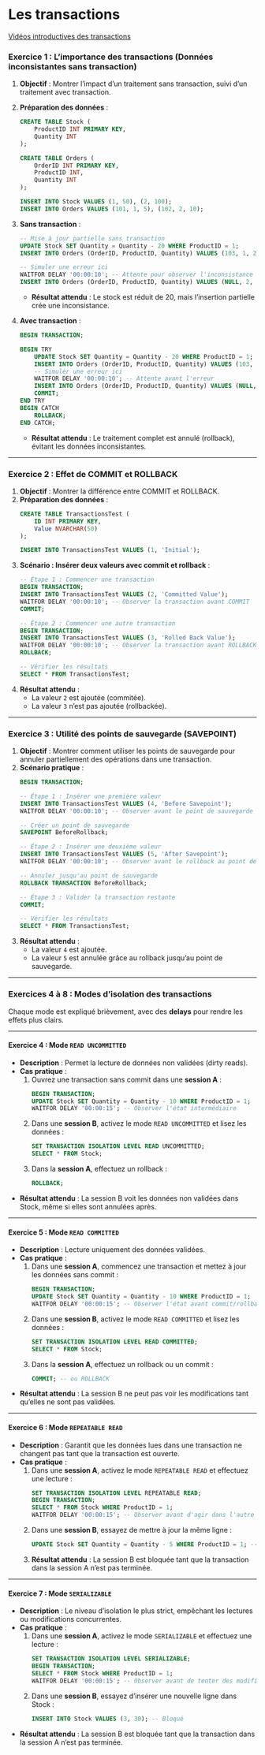 # Les transactions

[Vidéos introductives des transactions](https://www.youtube.com/watch?v=h-EYpQrE9Hk&list=PLzayUN5B2cXPmhy2VRhSB11fRq_OaNI9-&index=7)

### **Exercice 1 : L’importance des transactions (Données inconsistantes sans transaction)**

1. **Objectif** : Montrer l’impact d’un traitement sans transaction, suivi d’un traitement avec transaction.
2. **Préparation des données** :
   ```sql
   CREATE TABLE Stock (
       ProductID INT PRIMARY KEY,
       Quantity INT
   );

   CREATE TABLE Orders (
       OrderID INT PRIMARY KEY,
       ProductID INT,
       Quantity INT
   );

   INSERT INTO Stock VALUES (1, 50), (2, 100);
   INSERT INTO Orders VALUES (101, 1, 5), (102, 2, 10);
   ```
3. **Sans transaction** :
   ```sql
   -- Mise à jour partielle sans transaction
   UPDATE Stock SET Quantity = Quantity - 20 WHERE ProductID = 1;
   INSERT INTO Orders (OrderID, ProductID, Quantity) VALUES (103, 1, 20);

   -- Simuler une erreur ici
   WAITFOR DELAY '00:00:10'; -- Attente pour observer l'inconsistance
   INSERT INTO Orders (OrderID, ProductID, Quantity) VALUES (NULL, 2, 10); -- Provoque une erreur
   ```
   - **Résultat attendu** : Le stock est réduit de 20, mais l’insertion partielle crée une inconsistance.

4. **Avec transaction** :
   ```sql
   BEGIN TRANSACTION;

   BEGIN TRY
       UPDATE Stock SET Quantity = Quantity - 20 WHERE ProductID = 1;
       INSERT INTO Orders (OrderID, ProductID, Quantity) VALUES (103, 1, 20);
       -- Simuler une erreur ici
       WAITFOR DELAY '00:00:10'; -- Attente avant l'erreur
       INSERT INTO Orders (OrderID, ProductID, Quantity) VALUES (NULL, 2, 10); -- Provoque une erreur
       COMMIT;
   END TRY
   BEGIN CATCH
       ROLLBACK;
   END CATCH;
   ```
   - **Résultat attendu** : Le traitement complet est annulé (rollback), évitant les données inconsistantes.

---

### **Exercice 2 : Effet de COMMIT et ROLLBACK**

1. **Objectif** : Montrer la différence entre COMMIT et ROLLBACK.
2. **Préparation des données** :
   ```sql
   CREATE TABLE TransactionsTest (
       ID INT PRIMARY KEY,
       Value NVARCHAR(50)
   );

   INSERT INTO TransactionsTest VALUES (1, 'Initial');
   ```
3. **Scénario : Insérer deux valeurs avec commit et rollback** :
   ```sql
   -- Étape 1 : Commencer une transaction
   BEGIN TRANSACTION;
   INSERT INTO TransactionsTest VALUES (2, 'Committed Value');
   WAITFOR DELAY '00:00:10'; -- Observer la transaction avant COMMIT
   COMMIT;

   -- Étape 2 : Commencer une autre transaction
   BEGIN TRANSACTION;
   INSERT INTO TransactionsTest VALUES (3, 'Rolled Back Value');
   WAITFOR DELAY '00:00:10'; -- Observer la transaction avant ROLLBACK
   ROLLBACK;

   -- Vérifier les résultats
   SELECT * FROM TransactionsTest;
   ```
4. **Résultat attendu** :
   - La valeur `2` est ajoutée (commitée).
   - La valeur `3` n’est pas ajoutée (rollbackée).

---

### **Exercice 3 : Utilité des points de sauvegarde (SAVEPOINT)**

1. **Objectif** : Montrer comment utiliser les points de sauvegarde pour annuler partiellement des opérations dans une transaction.
2. **Scénario pratique** :
   ```sql
   BEGIN TRANSACTION;

   -- Étape 1 : Insérer une première valeur
   INSERT INTO TransactionsTest VALUES (4, 'Before Savepoint');
   WAITFOR DELAY '00:00:10'; -- Observer avant le point de sauvegarde

   -- Créer un point de sauvegarde
   SAVEPOINT BeforeRollback;

   -- Étape 2 : Insérer une deuxième valeur
   INSERT INTO TransactionsTest VALUES (5, 'After Savepoint');
   WAITFOR DELAY '00:00:10'; -- Observer avant le rollback au point de sauvegarde

   -- Annuler jusqu'au point de sauvegarde
   ROLLBACK TRANSACTION BeforeRollback;

   -- Étape 3 : Valider la transaction restante
   COMMIT;

   -- Vérifier les résultats
   SELECT * FROM TransactionsTest;
   ```
3. **Résultat attendu** :
   - La valeur `4` est ajoutée.
   - La valeur `5` est annulée grâce au rollback jusqu’au point de sauvegarde.

---

### **Exercices 4 à 8 : Modes d’isolation des transactions**

Chaque mode est expliqué brièvement, avec des **delays** pour rendre les effets plus clairs.

---

#### **Exercice 4 : Mode `READ UNCOMMITTED`**
- **Description** : Permet la lecture de données non validées (dirty reads).
- **Cas pratique** :
  1. Ouvrez une transaction sans commit dans une **session A** :
     ```sql
     BEGIN TRANSACTION;
     UPDATE Stock SET Quantity = Quantity - 10 WHERE ProductID = 1;
     WAITFOR DELAY '00:00:15'; -- Observer l'état intermédiaire
     ```
  2. Dans une **session B**, activez le mode `READ UNCOMMITTED` et lisez les données :
     ```sql
     SET TRANSACTION ISOLATION LEVEL READ UNCOMMITTED;
     SELECT * FROM Stock;
     ```
  3. Dans la **session A**, effectuez un rollback :
     ```sql
     ROLLBACK;
     ```
- **Résultat attendu** : La session B voit les données non validées dans Stock, même si elles sont annulées après.

---

#### **Exercice 5 : Mode `READ COMMITTED`**
- **Description** : Lecture uniquement des données validées.
- **Cas pratique** :
  1. Dans une **session A**, commencez une transaction et mettez à jour les données sans commit :
     ```sql
     BEGIN TRANSACTION;
     UPDATE Stock SET Quantity = Quantity - 10 WHERE ProductID = 1;
     WAITFOR DELAY '00:00:15'; -- Observer l'état avant commit/rollback
     ```
  2. Dans une **session B**, activez le mode `READ COMMITTED` et lisez les données :
     ```sql
     SET TRANSACTION ISOLATION LEVEL READ COMMITTED;
     SELECT * FROM Stock;
     ```
  3. Dans la **session A**, effectuez un rollback ou un commit :
     ```sql
     COMMIT; -- ou ROLLBACK
     ```
- **Résultat attendu** : La session B ne peut pas voir les modifications tant qu’elles ne sont pas validées.

---

#### **Exercice 6 : Mode `REPEATABLE READ`**
- **Description** : Garantit que les données lues dans une transaction ne changent pas tant que la transaction est ouverte.
- **Cas pratique** :
  1. Dans une **session A**, activez le mode `REPEATABLE READ` et effectuez une lecture :
     ```sql
     SET TRANSACTION ISOLATION LEVEL REPEATABLE READ;
     BEGIN TRANSACTION;
     SELECT * FROM Stock WHERE ProductID = 1;
     WAITFOR DELAY '00:00:15'; -- Observer avant d'agir dans l'autre session
     ```
  2. Dans une **session B**, essayez de mettre à jour la même ligne :
     ```sql
     UPDATE Stock SET Quantity = Quantity - 5 WHERE ProductID = 1; -- Bloqué
     ```
  3. **Résultat attendu** : La session B est bloquée tant que la transaction dans la session A n’est pas terminée.

---

#### **Exercice 7 : Mode `SERIALIZABLE`**
- **Description** : Le niveau d’isolation le plus strict, empêchant les lectures ou modifications concurrentes.
- **Cas pratique** :
  1. Dans une **session A**, activez le mode `SERIALIZABLE` et effectuez une lecture :
     ```sql
     SET TRANSACTION ISOLATION LEVEL SERIALIZABLE;
     BEGIN TRANSACTION;
     SELECT * FROM Stock WHERE ProductID = 1;
     WAITFOR DELAY '00:00:15'; -- Observer avant de tenter des modifications
     ```
  2. Dans une **session B**, essayez d’insérer une nouvelle ligne dans Stock :
     ```sql
     INSERT INTO Stock VALUES (3, 30); -- Bloqué
     ```
- **Résultat attendu** : La session B est bloquée tant que la transaction dans la session A n’est pas terminée.

